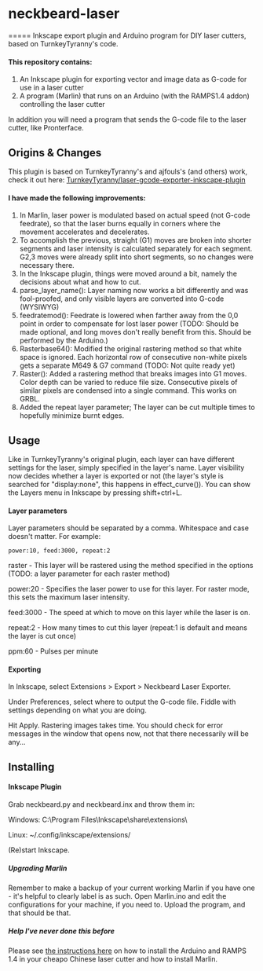 # neckbeard-laser
=====
Inkscape export plugin and Arduino program for DIY laser cutters, based on TurnkeyTyranny's code.

#### This repository contains:
1. An Inkscape plugin for exporting vector and image data as G-code for use in a laser cutter
2. A program (Marlin) that runs on an Arduino (with the RAMPS1.4 addon) controlling the laser cutter

In addition you will need a program that sends the G-code file to the laser cutter, like Pronterface.

## Origins & Changes

This plugin is based on TurnkeyTyranny's and ajfouls's (and others) work, check it out here:
[TurnkeyTyranny/laser-gcode-exporter-inkscape-plugin](https://github.com/TurnkeyTyranny/laser-gcode-exporter-inkscape-plugin)

#### I have made the following improvements:
1. In Marlin, laser power is modulated based on actual speed (not G-code feedrate), so that the laser burns equally in corners where the movement accelerates and decelerates.
2. To accomplish the previous, straight (G1) moves are broken into shorter segments and laser intensity is calculated separately for each segment. G2,3 moves were already split into short segments, so no changes were necessary there.
3. In the Inkscape plugin, things were moved around a bit, namely the decisions about what and how to cut.
4. parse_layer_name(): Layer naming now works a bit differently and was fool-proofed, and only visible layers are converted into G-code (WYSIWYG)
5. feedratemod(): Feedrate is lowered when farther away from the 0,0 point in order to compensate for lost laser power (TODO: Should be made optional, and long moves don't really benefit from this. Should be performed by the Arduino.)
6. Rasterbase64(): Modified the original rastering method so that white space is ignored. Each horizontal row of consecutive non-white pixels gets a separate M649 & G7 command (TODO: Not quite ready yet)
7. Raster(): Added a rastering method that breaks images into G1 moves. Color depth can be varied to reduce file size. Consecutive pixels of similar pixels are condensed into a single command. This works on GRBL.
8. Added the repeat layer parameter; The layer can be cut multiple times to hopefully minimize burnt edges.

## Usage
Like in TurnkeyTyranny's original plugin, each layer can have different settings for the laser, simply specified in the layer's name. Layer visibility now decides whether a layer is exported or not (the layer's style is searched for "display:none", this happens in effect_curve()). You can show the Layers menu in Inkscape by pressing shift+ctrl+L.

#### Layer parameters
Layer parameters should be separated by a comma. Whitespace and case doesn't matter. For example: 
```
power:10, feed:3000, repeat:2 
```
raster - This layer will be rastered using the method specified in the options (TODO: a layer parameter for each raster method)

power:20 - Specifies the laser power to use for this layer. For raster mode, this sets the maximum laser intensity.

feed:3000 - The speed at which to move on this layer while the laser is on.

repeat:2 - How many times to cut this layer (repeat:1 is default and means the layer is cut once)

ppm:60 - Pulses per minute

#### Exporting
In Inkscape, select Extensions > Export > Neckbeard Laser Exporter.

Under Preferences, select where to output the G-code file. Fiddle with settings depending on what you are doing.

Hit Apply. Rastering images takes time. You should check for error messages in the window that opens now, not that there necessarily will be any...

## Installing
#### Inkscape Plugin
Grab neckbeard.py and neckbeard.inx and throw them in:

Windows: C:\Program Files\Inkscape\share\extensions\

Linux: ~/.config/inkscape/extensions/

(Re)start Inkscape.

##### Upgrading Marlin
Remember to make a backup of your current working Marlin if you have one - it's helpful to clearly label is as such.
Open Marlin.ino and edit the configurations for your machine, if you need to.
Upload the program, and that should be that.

##### Help I've never done this before
Please see [the instructions here](https://github.com/TurnkeyTyranny/buildlog-lasercutter-marlin) on how to install the Arduino and RAMPS 1.4 in your cheapo Chinese laser cutter and how to install Marlin.






